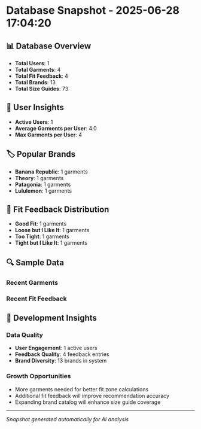 # Database Snapshot - 2025-06-28 17:04:20

## 📊 Database Overview
- **Total Users**: 1
- **Total Garments**: 4
- **Total Fit Feedback**: 4
- **Total Brands**: 13
- **Total Size Guides**: 73

## 👥 User Insights
- **Active Users**: 1
- **Average Garments per User**: 4.0
- **Max Garments per User**: 4

## 🏷️ Popular Brands
- **Banana Republic**: 1 garments
- **Theory**: 1 garments
- **Patagonia**: 1 garments
- **Lululemon**: 1 garments

## 📏 Fit Feedback Distribution
- **Good Fit**: 1 garments
- **Loose but I Like It**: 1 garments
- **Too Tight**: 1 garments
- **Tight but I Like It**: 1 garments

## 🔍 Sample Data

### Recent Garments

### Recent Fit Feedback

## 🚀 Development Insights

### Data Quality
- **User Engagement**: 1 active users
- **Feedback Quality**: 4 feedback entries
- **Brand Diversity**: 13 brands in system

### Growth Opportunities
- More garments needed for better fit zone calculations
- Additional fit feedback will improve recommendation accuracy
- Expanding brand catalog will enhance size guide coverage

---
*Snapshot generated automatically for AI analysis*
